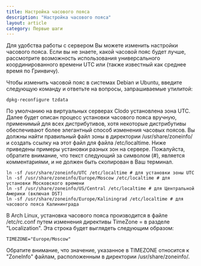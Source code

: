 ```yaml
---
title: Настройка часового пояса
description: "Настройка часового пояса"
layout: article
category: Первые шаги
---
```



Для удобства работы с сервером Вы можете изменить настройки часового пояса. Если вы не знаете, какой часовой пояс будет лучше, рассмотрите возможность использования универсального координированного времени UTC или (также известный как среднее время по Гринвичу).

Чтобы изменить часовой пояс в системах Debian и Ubuntu, введите следующую команду и ответьте на вопросы, запрашиваемые утилитой:

	dpkg-reconfigure tzdata

По умолчанию на виртуальных серверах Clodo установлена зона UTC. Далее будет описан процесс установки часового пояса вручную, применимый для всех дистрибутивов, хотя некоторые дистрибутивы обеспечивают более элегантный способ изменения часовых поясов. Вы должны найти правильный файл зоны в директории /usr/share/zoneinfo/ и создать ссылку на этот файл для файла /etc/localtime. Ниже приведены примеры установки разных зон на сервере. Пожалуйста, обратите внимание, что текст следующий за символом (#), является комментариями, и не должен быть скопирован в Ваш терминал.

	ln -sf /usr/share/zoneinfo/UTC /etc/localtime # для установки зоны UTC
	ln -sf /usr/share/zoneinfo/Europe/Moscow /etc/localtime # для установки Московского времени
	ln -sf /usr/share/zoneinfo/US/Central /etc/localtime # для Центральной Америки (включая DST) 
	ln -sf /usr/share/zoneinfo/Europe/Kaliningrad /etc/localtime # для часового пояса Калининграда

В Arch Linux, установка часового пояса производится в файле /etc/rc.conf путем изменения директивы TimeZone = в разделе "Localization". Эта строка будет выглядеть следующим образом:

	TIMEZONE="Europe/Moscow"

Обратите внимание, что значение, указанное в TIMEZONE относится к "ZoneInfo" файлам, расположенным в директории /usr/share/zoneinfo/.
